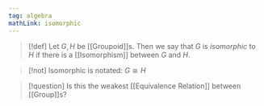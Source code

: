 ```yaml
---
tag: algebra
mathLink: isomorphic
---
```

>[!def]
>Let $G,H$ be [[Groupoid]]s. Then we say that $G$ is *isomorphic* to $H$ if there is a [[Isomorphism]] between $G$ and $H$.

>[!not]
>Isomorphic is notated: $G\cong H$

>[!question]
>Is this the weakest [[Equivalence Relation]] between [[Group]]s?

